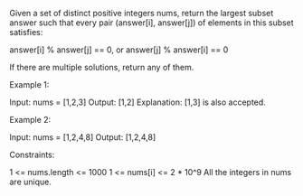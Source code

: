 Given a set of distinct positive integers nums, return the largest subset
answer such that every pair (answer[i], answer[j]) of elements in this subset
satisfies:


answer[i] % answer[j] == 0, or
answer[j] % answer[i] == 0


If there are multiple solutions, return any of them.


Example 1:


Input: nums = [1,2,3]
Output: [1,2]
Explanation: [1,3] is also accepted.


Example 2:


Input: nums = [1,2,4,8]
Output: [1,2,4,8]



Constraints:


1 <= nums.length <= 1000
1 <= nums[i] <= 2 * 10^9
All the integers in nums are unique.




